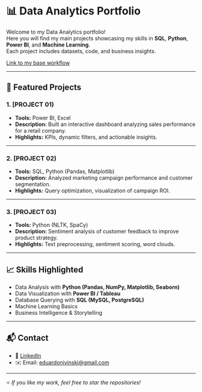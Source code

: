 # 📊 Data Analytics Portfolio

Welcome to my Data Analytics portfolio!  
Here you will find my main projects showcasing my skills in **SQL**, **Python**, **Power BI**, and **Machine Learning**.  
Each project includes datasets, code, and business insights.

[Link to my base workflow]([https://github.com/EduNivinski/Data-Analysis-Portfolio/blob/main/Workflow%20Data%20Analysis%20Document.jpg|])

---

## 🚀 Featured Projects

### 1. [PROJECT 01)
- **Tools:** Power BI, Excel
- **Description:** Built an interactive dashboard analyzing sales performance for a retail company.
- **Highlights:** KPIs, dynamic filters, and actionable insights.

---

### 2. [PROJECT 02)
- **Tools:** SQL, Python (Pandas, Matplotlib)
- **Description:** Analyzed marketing campaign performance and customer segmentation.
- **Highlights:** Query optimization, visualization of campaign ROI.

---

### 3. [PROJECT 03)
- **Tools:** Python (NLTK, SpaCy)
- **Description:** Sentiment analysis of customer feedback to improve product strategy.
- **Highlights:** Text preprocessing, sentiment scoring, word clouds.

---

## 📈 Skills Highlighted
- Data Analysis with **Python (Pandas, NumPy, Matplotlib, Seaborn)**
- Data Visualization with **Power BI / Tableau**
- Database Querying with **SQL (MySQL, PostgreSQL)**
- Machine Learning Basics
- Business Intelligence & Storytelling

---

## 📬 Contact
- 💼 [LinkedIn]([https://linkedin.com/in/seu-perfil](https://www.linkedin.com/in/eduardo-nivinski/))
- ✉️ Email: eduardonivinski@gmail.com

---
⭐️ *If you like my work, feel free to star the repositories!*
